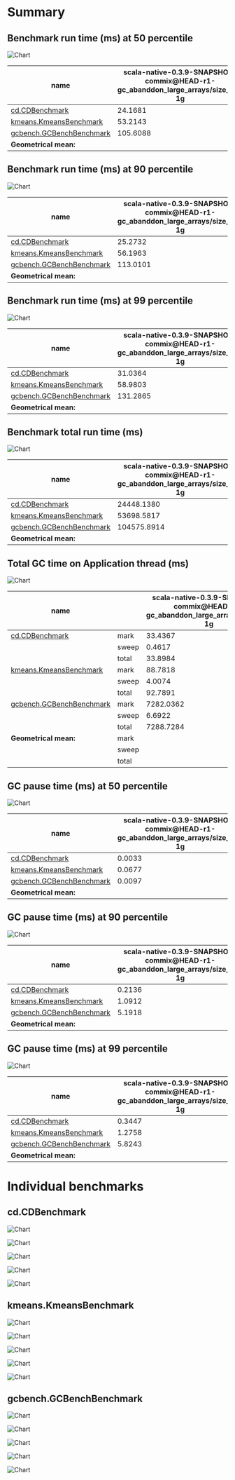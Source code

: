 # Summary
## Benchmark run time (ms) at 50 percentile 
![Chart](relative_percentile_50.png)

|name | scala-native-0.3.9-SNAPSHOT-commix@HEAD-r1-gc_abanddon_large_arrays/size_1g-1g|
| -- | -- |
|[cd.CDBenchmark](#cdcdbenchmark)|24.1681|
|[kmeans.KmeansBenchmark](#kmeanskmeansbenchmark)|53.2143|
|[gcbench.GCBenchBenchmark](#gcbenchgcbenchbenchmark)|105.6088|
| __Geometrical mean:__||
## Benchmark run time (ms) at 90 percentile 
![Chart](relative_percentile_90.png)

|name | scala-native-0.3.9-SNAPSHOT-commix@HEAD-r1-gc_abanddon_large_arrays/size_1g-1g|
| -- | -- |
|[cd.CDBenchmark](#cdcdbenchmark)|25.2732|
|[kmeans.KmeansBenchmark](#kmeanskmeansbenchmark)|56.1963|
|[gcbench.GCBenchBenchmark](#gcbenchgcbenchbenchmark)|113.0101|
| __Geometrical mean:__||
## Benchmark run time (ms) at 99 percentile 
![Chart](relative_percentile_99.png)

|name | scala-native-0.3.9-SNAPSHOT-commix@HEAD-r1-gc_abanddon_large_arrays/size_1g-1g|
| -- | -- |
|[cd.CDBenchmark](#cdcdbenchmark)|31.0364|
|[kmeans.KmeansBenchmark](#kmeanskmeansbenchmark)|58.9803|
|[gcbench.GCBenchBenchmark](#gcbenchgcbenchbenchmark)|131.2865|
| __Geometrical mean:__||
## Benchmark total run time (ms) 
![Chart](relative_total.png)

|name | scala-native-0.3.9-SNAPSHOT-commix@HEAD-r1-gc_abanddon_large_arrays/size_1g-1g|
| -- | -- |
|[cd.CDBenchmark](#cdcdbenchmark)|24448.1380|
|[kmeans.KmeansBenchmark](#kmeanskmeansbenchmark)|53698.5817|
|[gcbench.GCBenchBenchmark](#gcbenchgcbenchbenchmark)|104575.8914|
| __Geometrical mean:__||
## Total GC time on Application thread (ms) 
![Chart](relative_gc_total.png)

|name |  | scala-native-0.3.9-SNAPSHOT-commix@HEAD-r1-gc_abanddon_large_arrays/size_1g-1g|
| -- | -- | -- |
|[cd.CDBenchmark](#cdcdbenchmark)|mark|33.4367|
||sweep|0.4617|
||total|33.8984|
|[kmeans.KmeansBenchmark](#kmeanskmeansbenchmark)|mark|88.7818|
||sweep|4.0074|
||total|92.7891|
|[gcbench.GCBenchBenchmark](#gcbenchgcbenchbenchmark)|mark|7282.0362|
||sweep|6.6922|
||total|7288.7284|
|__Geometrical mean:__|mark||
||sweep||
||total||
## GC pause time (ms) at 50 percentile 
![Chart](relative_gc_percentile_50.png)

|name | scala-native-0.3.9-SNAPSHOT-commix@HEAD-r1-gc_abanddon_large_arrays/size_1g-1g|
| -- | -- |
|[cd.CDBenchmark](#cdcdbenchmark)|0.0033|
|[kmeans.KmeansBenchmark](#kmeanskmeansbenchmark)|0.0677|
|[gcbench.GCBenchBenchmark](#gcbenchgcbenchbenchmark)|0.0097|
| __Geometrical mean:__||
## GC pause time (ms) at 90 percentile 
![Chart](relative_gc_percentile_90.png)

|name | scala-native-0.3.9-SNAPSHOT-commix@HEAD-r1-gc_abanddon_large_arrays/size_1g-1g|
| -- | -- |
|[cd.CDBenchmark](#cdcdbenchmark)|0.2136|
|[kmeans.KmeansBenchmark](#kmeanskmeansbenchmark)|1.0912|
|[gcbench.GCBenchBenchmark](#gcbenchgcbenchbenchmark)|5.1918|
| __Geometrical mean:__||
## GC pause time (ms) at 99 percentile 
![Chart](relative_gc_percentile_99.png)

|name | scala-native-0.3.9-SNAPSHOT-commix@HEAD-r1-gc_abanddon_large_arrays/size_1g-1g|
| -- | -- |
|[cd.CDBenchmark](#cdcdbenchmark)|0.3447|
|[kmeans.KmeansBenchmark](#kmeanskmeansbenchmark)|1.2758|
|[gcbench.GCBenchBenchmark](#gcbenchgcbenchbenchmark)|5.8243|
| __Geometrical mean:__||
# Individual benchmarks
## cd.CDBenchmark
![Chart](percentile_cd.CDBenchmark.png)

![Chart](gc_pause_times_cd.CDBenchmark.png)

![Chart](example_run_0_cd.CDBenchmark.png)

![Chart](example_gc_last__conf0_0_cd.CDBenchmark.png)

![Chart](example_gc_last_batches_conf0_0_cd.CDBenchmark.png)

## kmeans.KmeansBenchmark
![Chart](percentile_kmeans.KmeansBenchmark.png)

![Chart](gc_pause_times_kmeans.KmeansBenchmark.png)

![Chart](example_run_0_kmeans.KmeansBenchmark.png)

![Chart](example_gc_last__conf0_0_kmeans.KmeansBenchmark.png)

![Chart](example_gc_last_batches_conf0_0_kmeans.KmeansBenchmark.png)

## gcbench.GCBenchBenchmark
![Chart](percentile_gcbench.GCBenchBenchmark.png)

![Chart](gc_pause_times_gcbench.GCBenchBenchmark.png)

![Chart](example_run_0_gcbench.GCBenchBenchmark.png)

![Chart](example_gc_last__conf0_0_gcbench.GCBenchBenchmark.png)

![Chart](example_gc_last_batches_conf0_0_gcbench.GCBenchBenchmark.png)

